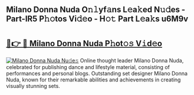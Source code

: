 ## Milano Donna Nuda O𝚗𝚕yf𝚊ns L𝚎a𝚔ed N𝚞𝚍es - Part-IR5 P𝚑𝚘tos Vi𝚍𝚎o - H𝚘𝚝 Part L𝚎a𝚔s u6M9v

# <h2><a href="http://kf63pq5.oniu.top/?m=Milano+Donna+Nuda">🔗👉 🔴 Milano Donna Nuda P𝚑ot𝚘𝚜 V𝚒d𝚎o</a></h2>

[![Milano Donna Nuda Nu𝚍e𝚜](https://i.imgur.com/0qMVB7G.gif)](http://kf63pq5.oniu.top/?m=Milano+Donna+Nuda)
Online thought leader Milano Donna Nuda, celebrated for publishing dance and lifestyle material, consisting of performances and personal blogs. Outstanding set designer Milano Donna Nuda, known for their remarkable abilities and achievements in creating visually stunning sets.  

